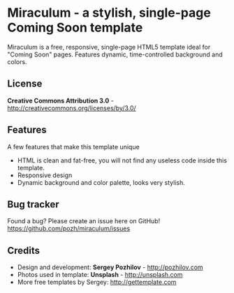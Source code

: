 Miraculum - a stylish, single-page Coming Soon template
=============

Miraculum is a free, responsive, single-page HTML5 template ideal for "Coming Soon" pages.
Features dynamic, time-controlled background and colors. 


License
-------
**Creative Commons Attribution 3.0** - http://creativecommons.org/licenses/by/3.0/


Features
-----------

A few features that make this template unique

* HTML is clean and fat-free, you will not find any useless code inside this template.
* Responsive design
* Dynamic background and color palette, looks very stylish.


Bug tracker
-----------

Found a bug? Please create an issue here on GitHub! 
https://github.com/pozh/miraculum/issues



Credits
-------
* Design and development: **Sergey Pozhilov** - http://pozhilov.com
* Photos used in template: **Unsplash** - http://unsplash.com
* More free templates by Sergey: http://gettemplate.com
